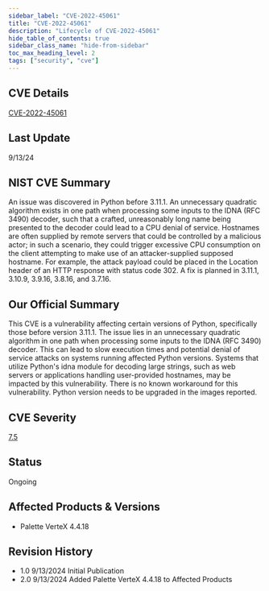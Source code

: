 ```yaml
---
sidebar_label: "CVE-2022-45061"
title: "CVE-2022-45061"
description: "Lifecycle of CVE-2022-45061"
hide_table_of_contents: true
sidebar_class_name: "hide-from-sidebar"
toc_max_heading_level: 2
tags: ["security", "cve"]
---
```


## CVE Details

[CVE-2022-45061](https://nvd.nist.gov/vuln/detail/CVE-2022-45061)

## Last Update

9/13/24

## NIST CVE Summary

An issue was discovered in Python before 3.11.1. An unnecessary quadratic algorithm exists in one path when processing
some inputs to the IDNA (RFC 3490) decoder, such that a crafted, unreasonably long name being presented to the decoder
could lead to a CPU denial of service. Hostnames are often supplied by remote servers that could be controlled by a
malicious actor; in such a scenario, they could trigger excessive CPU consumption on the client attempting to make use
of an attacker-supplied supposed hostname. For example, the attack payload could be placed in the Location header of an
HTTP response with status code 302. A fix is planned in 3.11.1, 3.10.9, 3.9.16, 3.8.16, and 3.7.16.

## Our Official Summary

This CVE is a vulnerability affecting certain versions of Python, specifically those before version 3.11.1. The issue
lies in an unnecessary quadratic algorithm in one path when processing some inputs to the IDNA (RFC 3490) decoder. This
can lead to slow execution times and potential denial of service attacks on systems running affected Python versions.
Systems that utilize Python's idna module for decoding large strings, such as web servers or applications handling
user-provided hostnames, may be impacted by this vulnerability. There is no known workaround for this vulnerability.
Python version needs to be upgraded in the images reported.

## CVE Severity

[7.5](https://nvd.nist.gov/vuln/detail/CVE-2022-45061)

## Status

Ongoing

## Affected Products & Versions

- Palette VerteX 4.4.18

## Revision History

- 1.0 9/13/2024 Initial Publication
- 2.0 9/13/2024 Added Palette VerteX 4.4.18 to Affected Products
